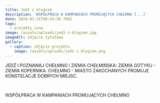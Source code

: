 ```yaml
---
title: Jedź z blogiem
description: 'WSPÓŁPRACA W KAMPANIACH PROMUJĄCYCH CHEŁMNO [...]'
date: 2024-01-31T08:43:50.709Z
tags:
  - projekty_inne
image: /assets/uploads/jedź-z-blogiem.jpg
imageAlt: zdjęcie tytułowe
gallery:
  - caption: zdjęcie projektu
    image: /assets/uploads/jedź z blogiem.png
---
```

JEDŹ I POZNAWAJ CHEŁMNO I ZIEMIA CHEŁMIŃSKA: ZIEMIA GOTYKU - ZIEMIA KOPERNIKA. CHEŁMNO - MIASTO ZAKOCHANYCH PROMUJE KONSTELACJE DOBRYCH MIEJSC.

<BR>

WSPÓŁPRACA W KAMPANIACH PROMUJĄCYCH CHEŁMNO
